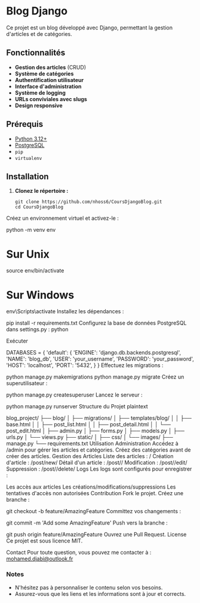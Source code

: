 
  

  
# Blog Django

Ce projet est un blog développé avec Django, permettant la gestion d'articles et de catégories.

## Fonctionnalités

- **Gestion des articles** (CRUD)
- **Système de catégories**
- **Authentification utilisateur**
- **Interface d'administration**
- **Système de logging**
- **URLs conviviales avec slugs**
- **Design responsive**

## Prérequis

- [Python 3.12+](https://www.python.org/downloads/)
- [PostgreSQL](https://www.postgresql.org/download/)
- `pip`
- `virtualenv`

## Installation

1. **Clonez le répertoire :**

   ```  
   git clone https://github.com/nhoss6/CoursDjangoBlog.git
   cd CoursDjangoBlog
Créez un environnement virtuel et activez-le :
  

  
python -m venv env
# Sur Unix
source env/bin/activate
# Sur Windows
env\Scripts\activate
Installez les dépendances :
  

  
pip install -r requirements.txt
Configurez la base de données PostgreSQL dans settings.py :
python

Exécuter

  
DATABASES = {
    'default': {
        'ENGINE': 'django.db.backends.postgresql',
        'NAME': 'blog_db',
        'USER': 'your_username',
        'PASSWORD': 'your_password',
        'HOST': 'localhost',
        'PORT': '5432',
    }
}
Effectuez les migrations :
  

  
python manage.py makemigrations
python manage.py migrate
Créez un superutilisateur :
  

  
python manage.py createsuperuser
Lancez le serveur :
  

  
python manage.py runserver
Structure du Projet
plaintext

  
blog_project/
├── blog/
│   ├── migrations/
│   ├── templates/blog/
│   │   ├── base.html
│   │   ├── post_list.html
│   │   ├── post_detail.html
│   │   └── post_edit.html
│   ├── admin.py
│   ├── forms.py
│   ├── models.py
│   ├── urls.py
│   └── views.py
├── static/
│   ├── css/
│   └── images/
├── manage.py
└── requirements.txt
Utilisation
Administration
Accédez à /admin pour gérer les articles et catégories.
Créez des catégories avant de créer des articles.
Gestion des Articles
Liste des articles : /
Création d'article : /post/new/
Détail d'un article : /post/<id>/
Modification : /post/<id>/edit/
Suppression : /post/<id>/delete/
Logs
Les logs sont configurés pour enregistrer :

Les accès aux articles
Les créations/modifications/suppressions
Les tentatives d'accès non autorisées
Contribution
Fork le projet.
Créez une branche :
  

  
git checkout -b feature/AmazingFeature
Committez vos changements :
  

  
git commit -m 'Add some AmazingFeature'
Push vers la branche :
  

  
git push origin feature/AmazingFeature
Ouvrez une Pull Request.
License
Ce projet est sous licence MIT.

Contact
Pour toute question, vous pouvez me contacter à : mohamed.djabi@outlook.fr


  

### Notes

- N'hésitez pas à personnaliser le contenu selon vos besoins.
- Assurez-vous que les liens et les informations sont à jour et corrects.